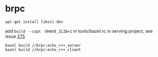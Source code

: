 # brpc


```
apt-get install libssl-dev
```

add `build --copt -DHAVE_ZLIB=1` in tools/bazel.rc in serving project, see issue [275](https://github.com/brpc/brpc/issues/275)

```
bazel build //brpc:echo_c++_server
bazel build //brpc:echo_c++_client
```
